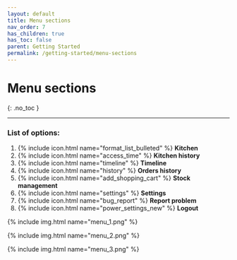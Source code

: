 ```yaml
---
layout: default
title: Menu sections
nav_order: 7
has_children: true
has_toc: false
parent: Getting Started
permalink: /getting-started/menu-sections
---
```


# Menu sections
{: .no_toc }

---

### List of options:

1. {% include icon.html name="format_list_bulleted" %} **Kitchen**
1. {% include icon.html name="access_time" %} **Kitchen history**
1. {% include icon.html name="timeline" %} **Timeline**
1. {% include icon.html name="history" %} **Orders history**
1. {% include icon.html name="add_shopping_cart" %} **Stock management**
1. {% include icon.html name="settings" %} **Settings**
1. {% include icon.html name="bug_report" %} **Report problem**
1. {% include icon.html name="power_settings_new" %} **Logout**


{% include img.html name="menu_1.png" %}

{% include img.html name="menu_2.png" %}

{% include img.html name="menu_3.png" %}